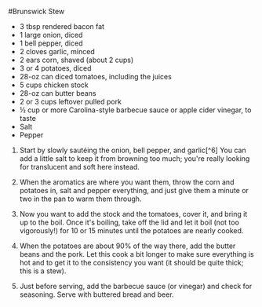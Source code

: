 #Brunswick Stew

* 3 tbsp rendered bacon fat
* 1 large onion, diced
* 1 bell pepper, diced
* 2 cloves garlic, minced
* 2 ears corn, shaved (about 2 cups)
* 3 or 4 potatoes, diced
* 28-oz can diced tomatoes, including the juices
* 5 cups chicken stock
* 28-oz can butter beans
* 2 or 3 cups leftover pulled pork
* ½ cup or more Carolina-style barbecue sauce or apple cider vinegar, to taste
* Salt
* Pepper

1. Start by slowly sautéing the onion, bell pepper, and garlic[^6] You can add a little salt to keep it from browning too much; you're really looking for translucent and soft here instead.

2. When the aromatics are where you want them, throw the corn and potatoes in, salt and pepper everything, and just give them a minute or two in the pan to warm them through.

3. Now you want to add the stock and the tomatoes, cover it, and bring it up to the boil. Once it's boiling, take off the lid and let it boil (not too vigorously!) for 10 or 15 minutes until the potatoes are nearly cooked.

4. When the potatoes are about 90% of the way there, add the butter beans and the pork. Let this cook a bit longer to make sure everything is hot and to get it to the consistency you want (it should be quite thick; this is a stew).

5. Just before serving, add the barbecue sauce (or vinegar) and check for seasoning. Serve with buttered bread and beer.
